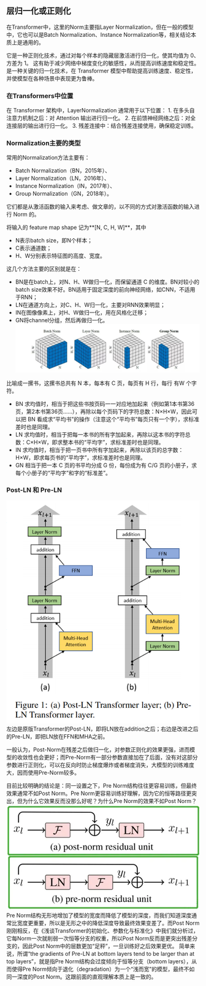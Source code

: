 ## 层归一化或正则化

在Transformer中，这里的Norm主要指Layer Normalization，但在一般的模型中，它也可以是Batch Normalization、Instance Normalization等，相关结论本质上是通用的。

它是一种正则化技术，通过对每个样本的隐藏层激活进行归一化，使其均值为 0、方差为 1。
这有助于减少网络中梯度变化的敏感性，从而提高训练速度和稳定性。
是一种关键的归一化技术，在 Transformer 模型中帮助提高训练速度、稳定性，并使模型在各种场景中表现更为鲁棒。

### 在Transformers中位置

在 Transformer 架构中，LayerNormalization 通常用于以下位置：
	1.	在多头自注意力机制之后：对 Attention 输出进行归一化。
	2.	在前馈神经网络之后：对全连接层的输出进行归一化。
	3.	残差连接中：结合残差连接使用，确保稳定训练。

### Normalization主要的类型

常用的Normalization方法主要有：

- Batch Normalization（BN，2015年）、
- Layer Normalization（LN，2016年）、
- Instance Normalization（IN，2017年）、
- Group Normalization（GN，2018年）。

它们都是从激活函数的输入来考虑、做文章的，以不同的方式对激活函数的输入进行 Norm 的。

将输入的 feature map shape 记为**[N, C, H, W]**，其中
- N表示batch size，即N个样本；
- C表示通道数；
- H、W分别表示特征图的高度、宽度。

这几个方法主要的区别就是在：

- BN是在batch上，对N、H、W做归一化，而保留通道 C 的维度。BN对较小的batch size效果不好。BN适用于固定深度的前向神经网络，如CNN，不适用于RNN；
- LN在通道方向上，对C、H、W归一化，主要对RNN效果明显；
- IN在图像像素上，对H、W做归一化，用在风格化迁移；
- GN将channel分组，然后再做归一化。
![norm_type](./layer_normalization/norm_type.png)

比喻成一摞书，这摞书总共有 N 本，每本有 C 页，每页有 H 行，每行 有W 个字符。

- BN 求均值时，相当于把这些书按页码一一对应地加起来（例如第1本书第36页，第2本书第36页......），再除以每个页码下的字符总数：N×H×W，因此可以把 BN 看成求“平均书”的操作（注意这个“平均书”每页只有一个字），求标准差时也是同理。
- LN 求均值时，相当于把每一本书的所有字加起来，再除以这本书的字符总数：C×H×W，即求整本书的“平均字”，求标准差时也是同理。
- IN 求均值时，相当于把一页书中所有字加起来，再除以该页的总字数：H×W，即求每页书的“平均字”，求标准差时也是同理。
- GN 相当于把一本 C 页的书平均分成 G 份，每份成为有 C/G 页的小册子，求每个小册子的“平均字”和字的“标准差”。

### Post-LN 和 Pre-LN
![lay_norm_place](./layer_normalization/lay_norm_place.png)
左边是原版Transformer的Post-LN，即将LN放在addition之后；右边是改进之后的Pre-LN，即把LN放在FFN和MHA之前。

一般认为，Post-Norm在残差之后做归一化，对参数正则化的效果更强，进而模型的收敛性也会更好；而Pre-Norm有一部分参数直接加在了后面，没有对这部分参数进行正则化，可以在反向时防止梯度爆炸或者梯度消失，大模型的训练难度大，因而使用Pre-Norm较多。

目前比较明确的结论是：同一设置之下，Pre Norm结构往往更容易训练，但最终效果通常不如Post Norm。Pre Norm更容易训练好理解，因为它的恒等路径更突出，但为什么它效果反而没那么好呢？为什么Pre Norm的效果不如Post Norm？
![pre_vs_post_norm](./layer_normalization/pre_vs_post_norm.png)
Pre Norm结构无形地增加了模型的宽度而降低了模型的深度，而我们知道深度通常比宽度更重要，所以是无形之中的降低深度导致最终效果变差了。而Post Norm刚刚相反，在《浅谈Transformer的初始化、参数化与标准化》中我们就分析过，它每Norm一次就削弱一次恒等分支的权重，所以Post Norm反而是更突出残差分支的，因此Post Norm中的层数更加“足秤”，一旦训练好之后效果更优。
简单来说，所谓“the gradients of Pre-LN at bottom layers tend to be larger than at top layers”，就是指Pre Norm结构会过度倾向于恒等分支（bottom layers），从而使得Pre Norm倾向于退化（degradation）为一个“浅而宽”的模型，最终不如同一深度的Post Norm。这跟前面的直观理解本质上是一致的。

